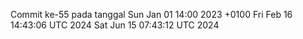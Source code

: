 Commit ke-55 pada tanggal Sun Jan 01 14:00 2023 +0100
Fri Feb 16 14:43:06 UTC 2024
Sat Jun 15 07:43:12 UTC 2024

